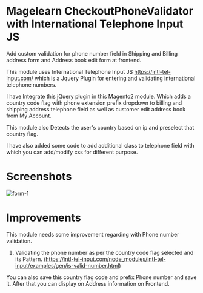 # Magelearn CheckoutPhoneValidator with International Telephone Input JS
Add custom validation for phone number field in Shipping and Billing address form and Address book edit form at frontend.

This module uses International Telephone Input JS https://intl-tel-input.com/ which is a Jquery Plugin for entering and validating international telephone numbers.

I have Integrate this jQuery plugin in this Magento2 module. Which adds a country code flag with phone extension prefix dropdown to billing and shipping address telephone field as well as customer edit address book from My Account.

This module also Detects the user's country based on ip and preselect that country flag.

I have also added some code to add additional class to telephone field with which you can add/modify css for different purpose.

# Screenshots

![form-1](/assets/form-1.png)

# Improvements

This module needs some improvement regarding with Phone number validation.

  1. Validating the phone number as per the country code flag selected and its Pattern.
  (https://intl-tel-input.com/node_modules/intl-tel-input/examples/gen/is-valid-number.html)

You can also save this country flag code and prefix Phone number and save it. After that you can display on Address information on Frontend.

